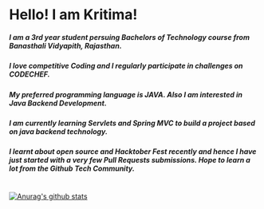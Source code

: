 # Hello! I am Kritima!

##### I am a 3rd year student persuing **Bachelors of Technology** course from **Banasthali Vidyapith, Rajasthan.**
##### I love competitive Coding and I regularly participate in challenges on **CODECHEF.**
##### My preferred programming language is **JAVA**. Also I am interested in Java Backend Development.
##### I am currently learning Servlets and Spring MVC to build a project based on java backend technology.
##### I learnt about open source and Hacktober Fest recently and hence I have just started with a very few Pull Requests submissions. Hope to learn a lot from the Github Tech Community.

#


[![Anurag's github stats](https://github-readme-stats.vercel.app/api?username=Kritimakaushal&show_icons=true&theme=dracula)](https://github.com/anuraghazra/github-readme-stats)

